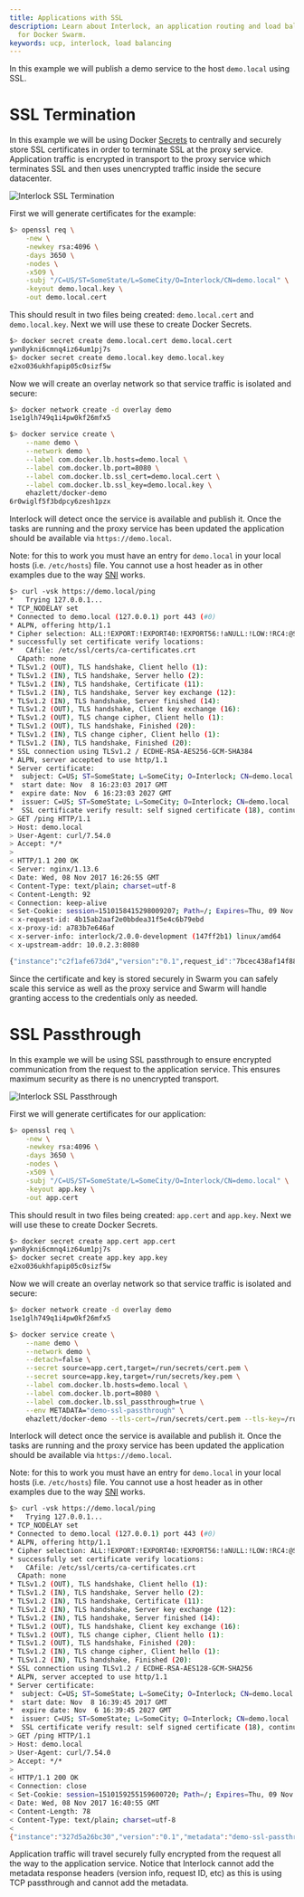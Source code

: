```yaml
---
title: Applications with SSL
description: Learn about Interlock, an application routing and load balancing system
  for Docker Swarm.
keywords: ucp, interlock, load balancing
---
```


In this example we will publish a demo service to the host `demo.local` using SSL.

# SSL Termination
In this example we will be using Docker [Secrets](https://docs.docker.com/engine/swarm/secrets/)
to centrally and securely store SSL certificates in order to terminate SSL at the proxy service.
Application traffic is encrypted in transport to the proxy service which terminates SSL and then
uses unencrypted traffic inside the secure datacenter.

![Interlock SSL Termination](interlock_ssl_termination.png)

First we will generate certificates for the example:

```bash
$> openssl req \
    -new \
    -newkey rsa:4096 \
    -days 3650 \
    -nodes \
    -x509 \
    -subj "/C=US/ST=SomeState/L=SomeCity/O=Interlock/CN=demo.local" \
    -keyout demo.local.key \
    -out demo.local.cert
```

This should result in two files being created: `demo.local.cert` and `demo.local.key`.  Next we
will use these to create Docker Secrets.

```bash
$> docker secret create demo.local.cert demo.local.cert
ywn8ykni6cmnq4iz64um1pj7s
$> docker secret create demo.local.key demo.local.key
e2xo036ukhfapip05c0sizf5w
```

Now we will create an overlay network so that service traffic is isolated and secure:

```bash
$> docker network create -d overlay demo
1se1glh749q1i4pw0kf26mfx5
```

```bash
$> docker service create \
    --name demo \
    --network demo \
    --label com.docker.lb.hosts=demo.local \
    --label com.docker.lb.port=8080 \
    --label com.docker.lb.ssl_cert=demo.local.cert \
    --label com.docker.lb.ssl_key=demo.local.key \
    ehazlett/docker-demo
6r0wiglf5f3bdpcy6zesh1pzx
```

Interlock will detect once the service is available and publish it.  Once the tasks are running
and the proxy service has been updated the application should be available via `https://demo.local`.

Note: for this to work you must have an entry for `demo.local` in your local hosts (i.e. `/etc/hosts`) file.
You cannot use a host header as in other examples due to the way [SNI](https://tools.ietf.org/html/rfc3546#page-8) works.

```bash
$> curl -vsk https://demo.local/ping
*   Trying 127.0.0.1...
* TCP_NODELAY set
* Connected to demo.local (127.0.0.1) port 443 (#0)
* ALPN, offering http/1.1
* Cipher selection: ALL:!EXPORT:!EXPORT40:!EXPORT56:!aNULL:!LOW:!RC4:@STRENGTH
* successfully set certificate verify locations:
*   CAfile: /etc/ssl/certs/ca-certificates.crt
  CApath: none
* TLSv1.2 (OUT), TLS handshake, Client hello (1):
* TLSv1.2 (IN), TLS handshake, Server hello (2):
* TLSv1.2 (IN), TLS handshake, Certificate (11):
* TLSv1.2 (IN), TLS handshake, Server key exchange (12):
* TLSv1.2 (IN), TLS handshake, Server finished (14):
* TLSv1.2 (OUT), TLS handshake, Client key exchange (16):
* TLSv1.2 (OUT), TLS change cipher, Client hello (1):
* TLSv1.2 (OUT), TLS handshake, Finished (20):
* TLSv1.2 (IN), TLS change cipher, Client hello (1):
* TLSv1.2 (IN), TLS handshake, Finished (20):
* SSL connection using TLSv1.2 / ECDHE-RSA-AES256-GCM-SHA384
* ALPN, server accepted to use http/1.1
* Server certificate:
*  subject: C=US; ST=SomeState; L=SomeCity; O=Interlock; CN=demo.local
*  start date: Nov  8 16:23:03 2017 GMT
*  expire date: Nov  6 16:23:03 2027 GMT
*  issuer: C=US; ST=SomeState; L=SomeCity; O=Interlock; CN=demo.local
*  SSL certificate verify result: self signed certificate (18), continuing anyway.
> GET /ping HTTP/1.1
> Host: demo.local
> User-Agent: curl/7.54.0
> Accept: */*
>
< HTTP/1.1 200 OK
< Server: nginx/1.13.6
< Date: Wed, 08 Nov 2017 16:26:55 GMT
< Content-Type: text/plain; charset=utf-8
< Content-Length: 92
< Connection: keep-alive
< Set-Cookie: session=1510158415298009207; Path=/; Expires=Thu, 09 Nov 2017 16:26:55 GMT; Max-Age=86400
< x-request-id: 4b15ab2aaf2e0bbdea31f5e4c6b79ebd
< x-proxy-id: a783b7e646af
< x-server-info: interlock/2.0.0-development (147ff2b1) linux/amd64
< x-upstream-addr: 10.0.2.3:8080

{"instance":"c2f1afe673d4","version":"0.1",request_id":"7bcec438af14f8875ffc3deab9215bc5"}
```

Since the certificate and key is stored securely in Swarm you can safely scale this service as well as the proxy
service and Swarm will handle granting access to the credentials only as needed.

# SSL Passthrough
In this example we will be using SSL passthrough to ensure encrypted communication from the request to the application
service.  This ensures maximum security as there is no unencrypted transport.

![Interlock SSL Passthrough](interlock_ssl_passthrough.png)

First we will generate certificates for our application:

```bash
$> openssl req \
    -new \
    -newkey rsa:4096 \
    -days 3650 \
    -nodes \
    -x509 \
    -subj "/C=US/ST=SomeState/L=SomeCity/O=Interlock/CN=demo.local" \
    -keyout app.key \
    -out app.cert
```

This should result in two files being created: `app.cert` and `app.key`.  Next we
will use these to create Docker Secrets.

```bash
$> docker secret create app.cert app.cert
ywn8ykni6cmnq4iz64um1pj7s
$> docker secret create app.key app.key
e2xo036ukhfapip05c0sizf5w
```

Now we will create an overlay network so that service traffic is isolated and secure:

```bash
$> docker network create -d overlay demo
1se1glh749q1i4pw0kf26mfx5
```

```bash
$> docker service create \
    --name demo \
    --network demo \
    --detach=false \
    --secret source=app.cert,target=/run/secrets/cert.pem \
    --secret source=app.key,target=/run/secrets/key.pem \
    --label com.docker.lb.hosts=demo.local \
    --label com.docker.lb.port=8080 \
    --label com.docker.lb.ssl_passthrough=true \
    --env METADATA="demo-ssl-passthrough" \
    ehazlett/docker-demo --tls-cert=/run/secrets/cert.pem --tls-key=/run/secrets/key.pem
```

Interlock will detect once the service is available and publish it.  Once the tasks are running
and the proxy service has been updated the application should be available via `https://demo.local`.

Note: for this to work you must have an entry for `demo.local` in your local hosts (i.e. `/etc/hosts`) file.
You cannot use a host header as in other examples due to the way [SNI](https://tools.ietf.org/html/rfc3546#page-8) works.

```bash
$> curl -vsk https://demo.local/ping
*   Trying 127.0.0.1...
* TCP_NODELAY set
* Connected to demo.local (127.0.0.1) port 443 (#0)
* ALPN, offering http/1.1
* Cipher selection: ALL:!EXPORT:!EXPORT40:!EXPORT56:!aNULL:!LOW:!RC4:@STRENGTH
* successfully set certificate verify locations:
*   CAfile: /etc/ssl/certs/ca-certificates.crt
  CApath: none
* TLSv1.2 (OUT), TLS handshake, Client hello (1):
* TLSv1.2 (IN), TLS handshake, Server hello (2):
* TLSv1.2 (IN), TLS handshake, Certificate (11):
* TLSv1.2 (IN), TLS handshake, Server key exchange (12):
* TLSv1.2 (IN), TLS handshake, Server finished (14):
* TLSv1.2 (OUT), TLS handshake, Client key exchange (16):
* TLSv1.2 (OUT), TLS change cipher, Client hello (1):
* TLSv1.2 (OUT), TLS handshake, Finished (20):
* TLSv1.2 (IN), TLS change cipher, Client hello (1):
* TLSv1.2 (IN), TLS handshake, Finished (20):
* SSL connection using TLSv1.2 / ECDHE-RSA-AES128-GCM-SHA256
* ALPN, server accepted to use http/1.1
* Server certificate:
*  subject: C=US; ST=SomeState; L=SomeCity; O=Interlock; CN=demo.local
*  start date: Nov  8 16:39:45 2017 GMT
*  expire date: Nov  6 16:39:45 2027 GMT
*  issuer: C=US; ST=SomeState; L=SomeCity; O=Interlock; CN=demo.local
*  SSL certificate verify result: self signed certificate (18), continuing anyway.
> GET /ping HTTP/1.1
> Host: demo.local
> User-Agent: curl/7.54.0
> Accept: */*
>
< HTTP/1.1 200 OK
< Connection: close
< Set-Cookie: session=1510159255159600720; Path=/; Expires=Thu, 09 Nov 2017 16:40:55 GMT; Max-Age=86400
< Date: Wed, 08 Nov 2017 16:40:55 GMT
< Content-Length: 78
< Content-Type: text/plain; charset=utf-8
<
{"instance":"327d5a26bc30","version":"0.1","metadata":"demo-ssl-passthrough"}
```

Application traffic will travel securely fully encrypted from the request all the way to the application service.
Notice that Interlock cannot add the metadata response headers (version info, request ID, etc) as this is using
TCP passthrough and cannot add the metadata.
